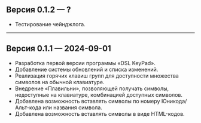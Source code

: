 ## Версия 0.1.2 — ?

- Тестирование чейнджлога.

---

## Версия 0.1.1 — 2024-09-01

- Разработка первой версии программы «DSL KeyPad».
- Добавление системы обновлений и списка изменений.
- Реализация горячих клавиш групп для доступности множества символов на обычной клавиатуре.
- Внедрение «Плавильни», позволяющей получать символы, недоступные на клавиатуре, комбинацией доступных символов.
- Добавлена возможность вставлять символы по номеру Юникода/Альт-кода или названия символа.
- Добавлена возможность вставлять символы в виде HTML-кодов.

